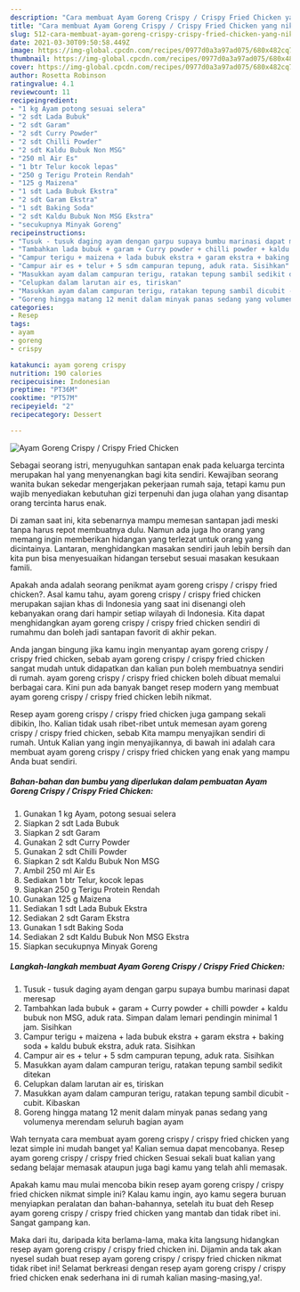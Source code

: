 ```yaml
---
description: "Cara membuat Ayam Goreng Crispy / Crispy Fried Chicken yang nikmat Untuk Jualan"
title: "Cara membuat Ayam Goreng Crispy / Crispy Fried Chicken yang nikmat Untuk Jualan"
slug: 512-cara-membuat-ayam-goreng-crispy-crispy-fried-chicken-yang-nikmat-untuk-jualan
date: 2021-03-30T09:50:58.449Z
image: https://img-global.cpcdn.com/recipes/0977d0a3a97ad075/680x482cq70/ayam-goreng-crispy-crispy-fried-chicken-foto-resep-utama.jpg
thumbnail: https://img-global.cpcdn.com/recipes/0977d0a3a97ad075/680x482cq70/ayam-goreng-crispy-crispy-fried-chicken-foto-resep-utama.jpg
cover: https://img-global.cpcdn.com/recipes/0977d0a3a97ad075/680x482cq70/ayam-goreng-crispy-crispy-fried-chicken-foto-resep-utama.jpg
author: Rosetta Robinson
ratingvalue: 4.1
reviewcount: 11
recipeingredient:
- "1 kg Ayam potong sesuai selera"
- "2 sdt Lada Bubuk"
- "2 sdt Garam"
- "2 sdt Curry Powder"
- "2 sdt Chilli Powder"
- "2 sdt Kaldu Bubuk Non MSG"
- "250 ml Air Es"
- "1 btr Telur kocok lepas"
- "250 g Terigu Protein Rendah"
- "125 g Maizena"
- "1 sdt Lada Bubuk Ekstra"
- "2 sdt Garam Ekstra"
- "1 sdt Baking Soda"
- "2 sdt Kaldu Bubuk Non MSG Ekstra"
- "secukupnya Minyak Goreng"
recipeinstructions:
- "Tusuk - tusuk daging ayam dengan garpu supaya bumbu marinasi dapat meresap"
- "Tambahkan lada bubuk + garam + Curry powder + chilli powder + kaldu bubuk non MSG, aduk rata. Simpan dalam lemari pendingin minimal 1 jam. Sisihkan"
- "Campur terigu + maizena + lada bubuk ekstra + garam ekstra + baking soda + kaldu bubuk ekstra, aduk rata. Sisihkan"
- "Campur air es + telur + 5 sdm campuran tepung, aduk rata. Sisihkan"
- "Masukkan ayam dalam campuran terigu, ratakan tepung sambil sedikit ditekan"
- "Celupkan dalam larutan air es, tiriskan"
- "Masukkan ayam dalam campuran terigu, ratakan tepung sambil dicubit - cubit. Kibaskan"
- "Goreng hingga matang 12 menit dalam minyak panas sedang yang volumenya merendam seluruh bagian ayam"
categories:
- Resep
tags:
- ayam
- goreng
- crispy

katakunci: ayam goreng crispy 
nutrition: 190 calories
recipecuisine: Indonesian
preptime: "PT36M"
cooktime: "PT57M"
recipeyield: "2"
recipecategory: Dessert

---
```



![Ayam Goreng Crispy / Crispy Fried Chicken](https://img-global.cpcdn.com/recipes/0977d0a3a97ad075/680x482cq70/ayam-goreng-crispy-crispy-fried-chicken-foto-resep-utama.jpg)

Sebagai seorang istri, menyuguhkan santapan enak pada keluarga tercinta merupakan hal yang menyenangkan bagi kita sendiri. Kewajiban seorang  wanita bukan sekedar mengerjakan pekerjaan rumah saja, tetapi kamu pun wajib menyediakan kebutuhan gizi terpenuhi dan juga olahan yang disantap orang tercinta harus enak.

Di zaman  saat ini, kita sebenarnya mampu memesan santapan jadi meski tanpa harus repot membuatnya dulu. Namun ada juga lho orang yang memang ingin memberikan hidangan yang terlezat untuk orang yang dicintainya. Lantaran, menghidangkan masakan sendiri jauh lebih bersih dan kita pun bisa menyesuaikan hidangan tersebut sesuai masakan kesukaan famili. 



Apakah anda adalah seorang penikmat ayam goreng crispy / crispy fried chicken?. Asal kamu tahu, ayam goreng crispy / crispy fried chicken merupakan sajian khas di Indonesia yang saat ini disenangi oleh kebanyakan orang dari hampir setiap wilayah di Indonesia. Kita dapat menghidangkan ayam goreng crispy / crispy fried chicken sendiri di rumahmu dan boleh jadi santapan favorit di akhir pekan.

Anda jangan bingung jika kamu ingin menyantap ayam goreng crispy / crispy fried chicken, sebab ayam goreng crispy / crispy fried chicken sangat mudah untuk didapatkan dan kalian pun boleh membuatnya sendiri di rumah. ayam goreng crispy / crispy fried chicken boleh dibuat memalui berbagai cara. Kini pun ada banyak banget resep modern yang membuat ayam goreng crispy / crispy fried chicken lebih nikmat.

Resep ayam goreng crispy / crispy fried chicken juga gampang sekali dibikin, lho. Kalian tidak usah ribet-ribet untuk memesan ayam goreng crispy / crispy fried chicken, sebab Kita mampu menyajikan sendiri di rumah. Untuk Kalian yang ingin menyajikannya, di bawah ini adalah cara membuat ayam goreng crispy / crispy fried chicken yang enak yang mampu Anda buat sendiri.

<!--inarticleads1-->

##### Bahan-bahan dan bumbu yang diperlukan dalam pembuatan Ayam Goreng Crispy / Crispy Fried Chicken:

1. Gunakan 1 kg Ayam, potong sesuai selera
1. Siapkan 2 sdt Lada Bubuk
1. Siapkan 2 sdt Garam
1. Gunakan 2 sdt Curry Powder
1. Gunakan 2 sdt Chilli Powder
1. Siapkan 2 sdt Kaldu Bubuk Non MSG
1. Ambil 250 ml Air Es
1. Sediakan 1 btr Telur, kocok lepas
1. Siapkan 250 g Terigu Protein Rendah
1. Gunakan 125 g Maizena
1. Sediakan 1 sdt Lada Bubuk Ekstra
1. Sediakan 2 sdt Garam Ekstra
1. Gunakan 1 sdt Baking Soda
1. Sediakan 2 sdt Kaldu Bubuk Non MSG Ekstra
1. Siapkan secukupnya Minyak Goreng




<!--inarticleads2-->

##### Langkah-langkah membuat Ayam Goreng Crispy / Crispy Fried Chicken:

1. Tusuk - tusuk daging ayam dengan garpu supaya bumbu marinasi dapat meresap
1. Tambahkan lada bubuk + garam + Curry powder + chilli powder + kaldu bubuk non MSG, aduk rata. Simpan dalam lemari pendingin minimal 1 jam. Sisihkan
1. Campur terigu + maizena + lada bubuk ekstra + garam ekstra + baking soda + kaldu bubuk ekstra, aduk rata. Sisihkan
1. Campur air es + telur + 5 sdm campuran tepung, aduk rata. Sisihkan
1. Masukkan ayam dalam campuran terigu, ratakan tepung sambil sedikit ditekan
1. Celupkan dalam larutan air es, tiriskan
1. Masukkan ayam dalam campuran terigu, ratakan tepung sambil dicubit - cubit. Kibaskan
1. Goreng hingga matang 12 menit dalam minyak panas sedang yang volumenya merendam seluruh bagian ayam




Wah ternyata cara membuat ayam goreng crispy / crispy fried chicken yang lezat simple ini mudah banget ya! Kalian semua dapat mencobanya. Resep ayam goreng crispy / crispy fried chicken Sesuai sekali buat kalian yang sedang belajar memasak ataupun juga bagi kamu yang telah ahli memasak.

Apakah kamu mau mulai mencoba bikin resep ayam goreng crispy / crispy fried chicken nikmat simple ini? Kalau kamu ingin, ayo kamu segera buruan menyiapkan peralatan dan bahan-bahannya, setelah itu buat deh Resep ayam goreng crispy / crispy fried chicken yang mantab dan tidak ribet ini. Sangat gampang kan. 

Maka dari itu, daripada kita berlama-lama, maka kita langsung hidangkan resep ayam goreng crispy / crispy fried chicken ini. Dijamin anda tak akan nyesel sudah buat resep ayam goreng crispy / crispy fried chicken nikmat tidak ribet ini! Selamat berkreasi dengan resep ayam goreng crispy / crispy fried chicken enak sederhana ini di rumah kalian masing-masing,ya!.

